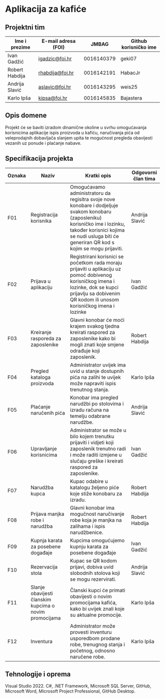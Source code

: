 # Aplikacija za kafiće 

## Projektni tim

Ime i prezime | E-mail adresa (FOI) | JMBAG | Github korisničko ime
------------  | ------------------- | ----- | ---------------------
Ivan Gadžić   | igadzic@foi.hr      | 0016140379 | geki07
Robert Habdija | rhabdija@foi.hr    | 0016142191 | HabacJr
Andrija Slavić | aslavic@foi.hr     | 0016143295 | weis25
Karlo Ipša     | kipsa@foi.hr       | 0016145835 | Bajastera

## Opis domene
Projekt će se baviti izradom dinamične okoline u svrhu omogućavanja korisnicima aplikacije ispis proizvoda u kafiću, naručivanja pića od veleprodajnih dobavljača slanjem upita te mogućnost pregleda obavijesti vezanih uz ponude i plaćanje nabave.

## Specifikacija projekta

Oznaka | Naziv | Kratki opis | Odgovorni član tima
------ | ----- | ----------- | -------------------
F01 | Registracija korisnika | Omogućavamo administratoru da regisitra svoje nove konobare i dodjeljuje svakom konobaru (zaposleniku) korisničko ime i lozinku, također korisnici kojima se nudi usluga biti će generiran QR kod s kojim se mogu prijaviti. | Andrija Slavić
F02 | Prijava u aplikaciju | Registrirani korisnici se početkom rada moraju prijaviti u aplikaciju uz pomoć dobivenog korisničkog imena i lozinke, dok se kupci prijavlju sa dobivenim QR kodom ili unosom korisničkog imena i lozinke | Ivan Gadžić
F03 | Kreiranje rasporeda za zaposlenike | Glavni konobar će moći krajem svakog tjedna kreirati raspored za zaposlenike kako bi mogli znati koje smjene odrađuje koji zaposlenik. | Robert Habdija
F04 | Pregled kataloga proizvoda | Administrator uvijek ima uvid u stanje dostupnih pića na zalihi te uvijek može napraviti ispis trenutnog stanja. | Karlo Ipša
F05 | Plaćanje naručenih pića | Konobar ima pregled narudžbi po stolovima i izradu računa na temelju odabrane narudžbe. | Andrija Slavić
F06 | Upravljanje korisnicima | Administrator se može u bilo kojem trenutku prijaviti i vidjeti koji zaposlenik trenutno radi i može raditi izmjene u slučaju greške i kreirati raspored za zaposlenike. | Ivan Gadžić
F07 | Narudžba kupca | Kupac odabire u katalogu željeno piće koje stiže konobaru za izradu. | Robert Habdija
F08 | Prijava manjka robe i narudžba | Glavni konobar ima mogučnost naručivanje robe koja je manjka na zalihama i ispis narudžbenice. | Robert Habdija
F09 | Kupnja karata za posebene događaje | Kupcima omogućujemo kupnju karata za posebene događaje | Ivan Gadžić
F10 | Rezervacija stola | Kupac se QR kodom prijavi, dobiva uvid slobodnih stolova koji se mogu rezervirati. | Andrija Slavić
F11 | Slanje obavijesti članskim kupcima o novim promocijama | Članski kupci će primati obavijesti o novim promocijama kafića, kako bi uvijek znali koje su aktualne promocije. | Karlo Ipša
F12 | Inventura | Administrator može provesti inventuru usporedbom prodane robe, trenugnog stanja i početnog, odnosno naručene robe. | Karlo Ipša


## Tehnologije i oprema
Visual Studio 2022. C#, .NET Framework, Microsoft SQL Server, GitHub, Microsoft Word, Microsoft Project Professional, GitHub Desktop.

